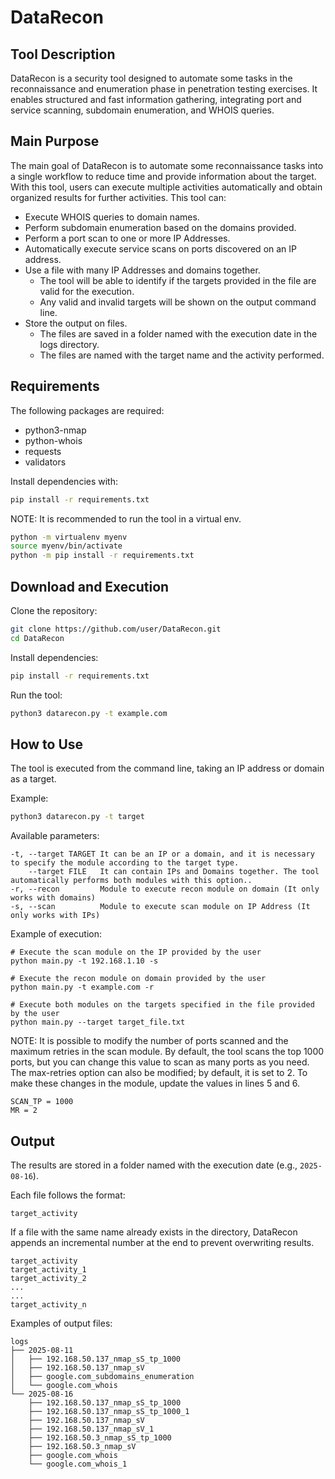 # DataRecon  

## Tool Description  
DataRecon is a security tool designed to automate some tasks in the reconnaissance and enumeration phase in penetration testing exercises. It enables structured and fast information gathering, integrating port and service scanning, subdomain enumeration, and WHOIS queries.  

## Main Purpose  
The main goal of DataRecon is to automate some reconnaissance tasks into a single workflow to reduce time and provide information about the target. With this tool, users can execute multiple activities automatically and obtain organized results for further activities. This tool can:
- Execute WHOIS queries to domain names.
- Perform subdomain enumeration based on the domains provided.
- Perform a port scan to one or more IP Addresses.
- Automatically execute service scans on ports discovered on an IP address.
- Use a file with many IP Addresses and domains together.
    - The tool will be able to identify if the targets provided in the file are valid for the execution.
    - Any valid and invalid targets will be shown on the output command line.
- Store the output on files.
    - The files are saved in a folder named with the execution date in the logs directory.
    - The files are named with the target name and the activity performed.

## Requirements  
The following packages are required:  
- python3-nmap  
- python-whois  
- requests  
- validators  

Install dependencies with:  
```bash
pip install -r requirements.txt
```

NOTE: It is recommended to run the tool in a virtual env.
```bash
python -m virtualenv myenv
source myenv/bin/activate
python -m pip install -r requirements.txt
```

## Download and Execution  
Clone the repository:  
```bash
git clone https://github.com/user/DataRecon.git
cd DataRecon
```

Install dependencies:  
```bash
pip install -r requirements.txt
```

Run the tool:  
```bash
python3 datarecon.py -t example.com
```  

## How to Use  
The tool is executed from the command line, taking an IP address or domain as a target.  

Example:  
```bash
python3 datarecon.py -t target 
```

Available parameters: 
```
-t, --target TARGET It can be an IP or a domain, and it is necessary to specify the module according to the target type.
    --target FILE   It can contain IPs and Domains together. The tool automatically performs both modules with this option.. 
-r, --recon         Module to execute recon module on domain (It only works with domains)
-s, --scan          Module to execute scan module on IP Address (It only works with IPs)
```
Example of execution:
```
# Execute the scan module on the IP provided by the user
python main.py -t 192.168.1.10 -s

# Execute the recon module on domain provided by the user
python main.py -t example.com -r

# Execute both modules on the targets specified in the file provided by the user
python main.py --target target_file.txt
```

NOTE: It is possible to modify the number of ports scanned and the maximum retries in the scan module. By default, the tool scans the top 1000 ports, but you can change this value to scan as many ports as you need. The max-retries option can also be modified; by default, it is set to 2. To make these changes in the module, update the values in lines 5 and 6.
```
SCAN_TP = 1000
MR = 2
```

## Output  
The results are stored in a folder named with the execution date (e.g., `2025-08-16`).  

Each file follows the format:  
```
target_activity
```

If a file with the same name already exists in the directory, DataRecon appends an incremental number at the end to prevent overwriting results.
```
target_activity
target_activity_1
target_activity_2
...
...
target_activity_n
```

Examples of output files:
```
logs
├── 2025-08-11
│   ├── 192.168.50.137_nmap_sS_tp_1000
│   ├── 192.168.50.137_nmap_sV
│   ├── google.com_subdomains_enumeration
│   └── google.com_whois
└── 2025-08-16
    ├── 192.168.50.137_nmap_sS_tp_1000
    ├── 192.168.50.137_nmap_sS_tp_1000_1
    ├── 192.168.50.137_nmap_sV
    ├── 192.168.50.137_nmap_sV_1
    ├── 192.168.50.3_nmap_sS_tp_1000
    ├── 192.168.50.3_nmap_sV
    ├── google.com_whois
    └── google.com_whois_1
```